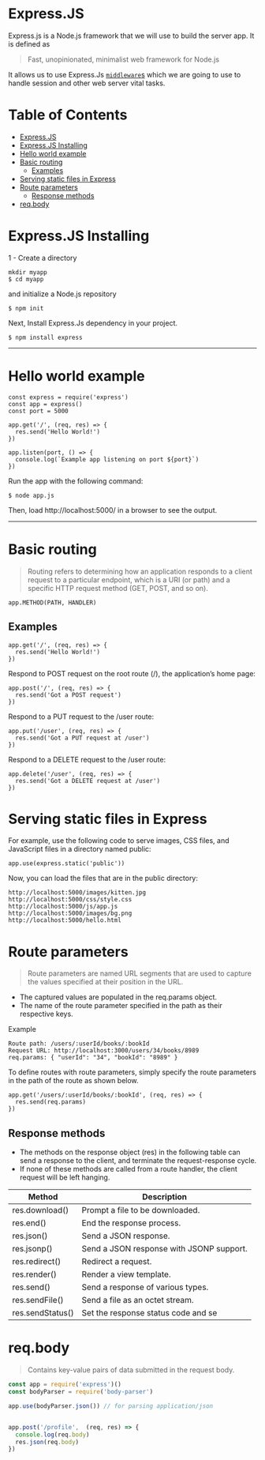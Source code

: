 # Express.JS
Express.js is a Node.js framework that we will use to build the server app. It is defined as
  >Fast, unopinionated, minimalist web framework for Node.js

It allows us to use Express.Js  [`middleware`s](http://expressjs.com/en/guide/using-middleware.html) which we are going to use to handle session and other web server vital tasks.


Table of Contents
=================

* [Express.JS](#expressjs)
* [Express.JS Installing](#expressjs-installing)
* [Hello world example](#hello-world-example)
* [Basic routing](#basic-routing)
   * [Examples](#examples)
* [Serving static files in Express](#serving-static-files-in-express)
* [Route parameters](#route-parameters)
   * [Response methods](#response-methods)
* [req.body](#reqbody)

# Express.JS Installing

1 - Create a directory 
```
mkdir myapp
$ cd myapp
```
and initialize a Node.js repository 
```
$ npm init
```
Next, Install Express.Js dependency in your project.
```
$ npm install express

```

---
# Hello world example
```
const express = require('express')
const app = express()
const port = 5000

app.get('/', (req, res) => {
  res.send('Hello World!')
})

app.listen(port, () => {
  console.log(`Example app listening on port ${port}`)
})
```

Run the app with the following command:
```
$ node app.js
```

Then, load http://localhost:5000/ in a browser to see the output.

---
# Basic routing
> Routing refers to determining how an application responds to a client request to a particular endpoint, which is a URI (or path) and a specific HTTP request method (GET, POST, and so on).

```
app.METHOD(PATH, HANDLER)
```

## Examples

```
app.get('/', (req, res) => {
  res.send('Hello World!')
})
```

Respond to POST request on the root route (/), the application’s home page:

```
app.post('/', (req, res) => {
  res.send('Got a POST request')
})
```
Respond to a PUT request to the /user route:

```
app.put('/user', (req, res) => {
  res.send('Got a PUT request at /user')
})
```
Respond to a DELETE request to the /user route:

```
app.delete('/user', (req, res) => {
  res.send('Got a DELETE request at /user')
})
```

# Serving static files in Express
For example, use the following code to serve images, CSS files, and JavaScript files in a directory named public:

```
app.use(express.static('public'))
```
Now, you can load the files that are in the public directory:
```
http://localhost:5000/images/kitten.jpg
http://localhost:5000/css/style.css
http://localhost:5000/js/app.js
http://localhost:5000/images/bg.png
http://localhost:5000/hello.html
```

# Route parameters
> Route parameters are named URL segments that are used to capture the values specified at their position in the URL. 

- The captured values are populated in the req.params object.
- The name of the route parameter specified in the path as their respective keys.

Example 
```
Route path: /users/:userId/books/:bookId
Request URL: http://localhost:3000/users/34/books/8989
req.params: { "userId": "34", "bookId": "8989" }
```
To define routes with route parameters, simply specify the route parameters in the path of the route as shown below.

```
app.get('/users/:userId/books/:bookId', (req, res) => {
  res.send(req.params)
})
```


## Response methods
- The methods on the response object (res) in the following table can send a response to the client, and terminate the request-response cycle. 
- If none of these methods are called from a route handler, the client request will be left hanging.



|Method	              | Description|
|---------------------|------------|
|res.download()	      | Prompt a file to be downloaded.|
|res.end()	          | End the response process.|
|res.json()         	| Send a JSON response.|
|res.jsonp()	        | Send a JSON response with JSONP support.|
|res.redirect()     	| Redirect a request.|
|res.render()       	| Render a view template.|
|res.send()	          | Send a response of various types.|
|res.sendFile()	      | Send a file as an octet stream.|
|res.sendStatus()	    | Set the response status code and se|nd its string representation as the response body.|



# req.body
> Contains key-value pairs of data submitted in the request body. 

```js
const app = require('express')()
const bodyParser = require('body-parser')

app.use(bodyParser.json()) // for parsing application/json


app.post('/profile',  (req, res) => {
  console.log(req.body)
  res.json(req.body)
})
```